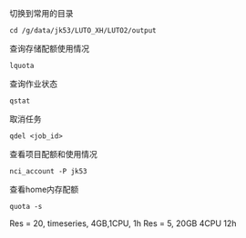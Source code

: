 切换到常用的目录
```
cd /g/data/jk53/LUTO_XH/LUTO2/output
```
查询存储配额使用情况
```
lquota
```
查询作业状态
```
qstat
```
取消任务
```
qdel <job_id>
```
查看项目配额和使用情况
```
nci_account -P jk53 
```
查看home内存配额
```angular2html
quota -s
```

Res = 20, timeseries, 4GB,1CPU, 1h
Res = 5, 20GB 4CPU 12h
